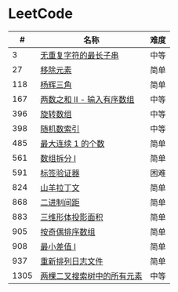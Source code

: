LeetCode
========

| #    | 名称                                                                                                | 难度 |
|------|---------------------------------------------------------------------------------------------------|----|
| 3    | [无重复字符的最长子串](https://leetcode-cn.com/problems/longest-substring-without-repeating-characters/)    | 中等 |
| 27   | [移除元素](https://leetcode-cn.com/problems/remove-element/)    | 简单 |
| 118  | [杨辉三角](https://leetcode-cn.com/problems/pascals-triangle/)    | 简单 |
| 167  | [两数之和 II - 输入有序数组](https://leetcode-cn.com/problems/two-sum-ii-input-array-is-sorted/)    | 中等 |
| 396  | [旋转数组](https://leetcode-cn.com/problems/rotate-function/)                                         | 中等 |
| 398  | [随机数索引](https://leetcode-cn.com/problems/random-pick-index/)                                      | 中等 |
| 485  | [最大连续 1 的个数](https://leetcode-cn.com/problems/max-consecutive-ones/)                                      | 简单 |
| 561  | [数组拆分 I](https://leetcode-cn.com/problems/array-partition-i/)                                      | 简单 |
| 591  | [标签验证器](https://leetcode-cn.com/problems/tag-validator/)                                      | 困难 |
| 824  | [山羊拉丁文](https://leetcode-cn.com/problems/goat-latin/)                                      | 简单 |
| 868  | [二进制间距](https://leetcode-cn.com/problems/binary-gap/)                                             | 简单 |
| 883  | [三维形体投影面积](https://leetcode-cn.com/problems/projection-area-of-3d-shapes/)                        | 简单 |
| 905  | [按奇偶排序数组](https://leetcode-cn.com/problems/sort-array-by-parity/)                        | 简单 |
| 908  | [最小差值 I](https://leetcode-cn.com/problems/smallest-range-i/)                        | 简单 |
| 937  | [重新排列日志文件](https://leetcode-cn.com/problems/reorder-data-in-log-files/)                        | 简单 |
| 1305 | [两棵二叉搜索树中的所有元素](https://leetcode-cn.com/problems/all-elements-in-two-binary-search-trees/)                        | 中等 |
